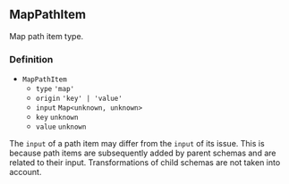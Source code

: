 MapPathItem
-----------

Map path item type.

### Definition

*   `MapPathItem`
    *   `type` `'map'`
    *   `origin` `'key' | 'value'`
    *   `input` `Map<unknown, unknown>`
    *   `key` `unknown`
    *   `value` `unknown`

The `input` of a path item may differ from the `input` of its issue. This is because path items are subsequently added by parent schemas and are related to their input. Transformations of child schemas are not taken into account.